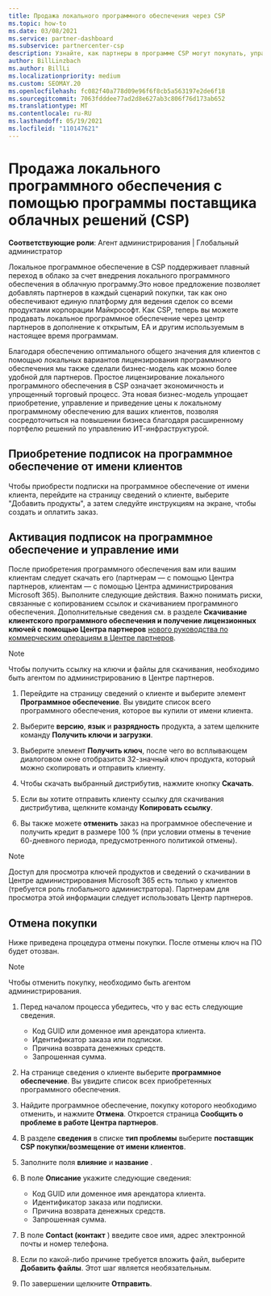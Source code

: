 ```yaml
---
title: Продажа локального программного обеспечения через CSP
ms.topic: how-to
ms.date: 03/08/2021
ms.service: partner-dashboard
ms.subservice: partnercenter-csp
description: Узнайте, как партнеры в программе CSP могут покупать, управлять, продавать и отменять локальные подписки на программное обеспечение от имени клиентов в центре партнеров.
author: BillLinzbach
ms.author: BillLi
ms.localizationpriority: medium
ms.custom: SEOMAY.20
ms.openlocfilehash: fc082f40a778d09e96f6f8cb5a563197e2de6f18
ms.sourcegitcommit: 7063fdddee77ad2d8e627ab3c806f76d173ab652
ms.translationtype: MT
ms.contentlocale: ru-RU
ms.lasthandoff: 05/19/2021
ms.locfileid: "110147621"
---
```

# <a name="sell-on-premises-software-through-the-cloud-solution-provider-csp-program"></a>Продажа локального программного обеспечения с помощью программы поставщика облачных решений (CSP)

**Соответствующие роли**: Агент администрирования | Глобальный администратор

Локальное программное обеспечение в CSP поддерживает плавный переход в облако за счет внедрения локального программного обеспечения в облачную программу.Это новое предложение позволяет добавлять партнеров в каждый сценарий покупки, так как оно обеспечивают единую платформу для ведения сделок со всеми продуктами корпорации Майкрософт. Как CSP, теперь вы можете продавать локальное программное обеспечение через центр партнеров в дополнение к открытым, EA и другим используемым в настоящее время программам.  
 
Благодаря обеспечению оптимального общего значения для клиентов с помощью локальных вариантов лицензирования программного обеспечения мы также сделали бизнес-модель как можно более удобной для партнеров. Простое лицензирование локального программного обеспечения в CSP означает экономичность и упрощенный торговый процесс. Эта новая бизнес-модель упрощает приобретение, управление и приведение цены к локальному программному обеспечению для ваших клиентов, позволяя сосредоточиться на повышении бизнеса благодаря расширенному портфелю решений по управлению ИТ-инфраструктурой.

## <a name="buy-software-subscriptions-on-behalf-of-customers"></a>Приобретение подписок на программное обеспечение от имени клиентов

Чтобы приобрести подписки на программное обеспечение от имени клиента, перейдите на страницу сведений о клиенте, выберите "Добавить продукты", а затем следуйте инструкциям на экране, чтобы создать и оплатить заказ.

## <a name="activate-and-manage-software-subscriptions"></a>Активация подписок на программное обеспечение и управление ими

После приобретения программного обеспечения вам или вашим клиентам следует скачать его (партнерам — с помощью Центра партнеров, клиентам — с помощью Центра администрирования Microsoft 365). Выполните следующие действия. Важно понимать риски, связанные с копированием ссылок и скачиванием программного обеспечения. Дополнительные сведения см. в разделе **Скачивание клиентского программного обеспечения и получение лицензионных ключей с помощью Центра партнеров** [нового руководства по коммерческим операциям в Центре партнеров](https://partner.microsoft.com/resources/detail/partner-center-new-commerce-operations-guide-pdf).

>[!NOTE]
>Чтобы получить ссылку на ключи и файлы для скачивания, необходимо быть агентом по администрированию в Центре партнеров.

1. Перейдите на страницу сведений о клиенте и выберите элемент **Программное обеспечение**. Вы увидите список всего программного обеспечения, которое вы купили от имени клиента.

2. Выберите **версию**, **язык** и **разрядность** продукта, а затем щелкните команду **Получить ключи и загрузки**. 

3. Выберите элемент **Получить ключ**, после чего во всплывающем диалоговом окне отобразится 32-значный ключ продукта, который можно скопировать и отправить клиенту. 

4. Чтобы скачать выбранный дистрибутив, нажмите кнопку **Скачать**. 

5. Если вы хотите отправить клиенту ссылку для скачивания дистрибутива, щелкните команду **Копировать ссылку**. 

6. Вы также можете **отменить** заказ на программное обеспечение и получить кредит в размере 100 % (при условии отмены в течение 60-дневного периода, предусмотренного политикой отмены).

>[!NOTE]
>Доступ для просмотра ключей продуктов и сведений о скачивании в Центре администрирования Microsoft 365 есть только у клиентов (требуется роль глобального администратора). Партнерам для просмотра этой информации следует использовать Центр партнеров.

## <a name="cancel-a-purchase"></a>Отмена покупки

Ниже приведена процедура отмены покупки. После отмены ключ на ПО будет отозван.

>[!NOTE]
>Чтобы отменить покупку, необходимо быть агентом администрирования. 

1.  Перед началом процесса убедитесь, что у вас есть следующие сведения. 
    - Код GUID или доменное имя арендатора клиента.
    - Идентификатор заказа или подписки.
    - Причина возврата денежных средств.
    - Запрошенная сумма.

2.  На странице сведения о клиенте выберите **программное обеспечение**. Вы увидите список всех приобретенных программного обеспечения. 

3.  Найдите программное обеспечение, покупку которого необходимо отменить, и нажмите **Отмена**. Откроется страница **Сообщить о проблеме в работе Центра партнеров**. 

4.  В разделе **сведения** в списке **тип проблемы** выберите **поставщик CSP покупки/возмещение от имени клиентов**.

5.  Заполните поля **влияние** и **название** . 

6.  В поле **Описание** укажите следующие сведения: 
    -   Код GUID или доменное имя арендатора клиента.
    -   Идентификатор заказа или подписки.
    -   Причина возврата денежных средств.
    -   Запрошенная сумма.

7.  В поле **Contact (контакт** ) введите свое имя, адрес электронной почты и номер телефона. 

8.  Если по какой-либо причине требуется вложить файл, выберите **Добавить файлы**. Этот шаг является необязательным. 

9.  По завершении щелкните **Отправить**.